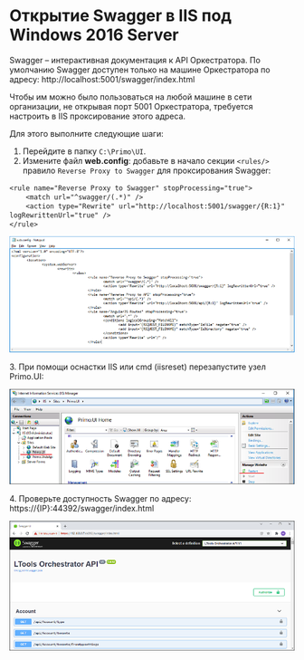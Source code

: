 # Открытие Swagger в IIS под Windows 2016 Server

Swagger – интерактивная документация к API Оркестратора. По умолчанию Swagger доступен только на машине Оркестратора по адресу: http://localhost:5001/swagger/index.html

Чтобы им можно было пользоваться на любой машине в сети организации, не открывая порт 5001 Оркестратора, требуется настроить в IIS проксирование этого адреса.

Для этого выполните следующие шаги:

1. Перейдите в папку `C:\Primo\UI`.
2. Измените файл **web.config**: добавьте в начало секции `<rules/>` правило `Reverse Proxy to Swagger` для проксирования Swagger:

```
<rule name="Reverse Proxy to Swagger" stopProcessing="true">
	<match url="^swagger/(.*)" />
	<action type="Rewrite" url="http://localhost:5001/swagger/{R:1}" logRewrittenUrl="true" />
</rule>
```

![](<../../../../.gitbook/assets/swagger-iils-1.png>)

3\. При помощи оснастки IIS или cmd (iisreset) перезапустите узел Primo.UI:

![](<../../../../.gitbook/assets/swagger-iils-2.png>)

4\. Проверьте доступность Swagger по адресу:
https://{IP}:44392/swagger/index.html 

![](<../../../../.gitbook/assets/swagger-iils-3.png>)
